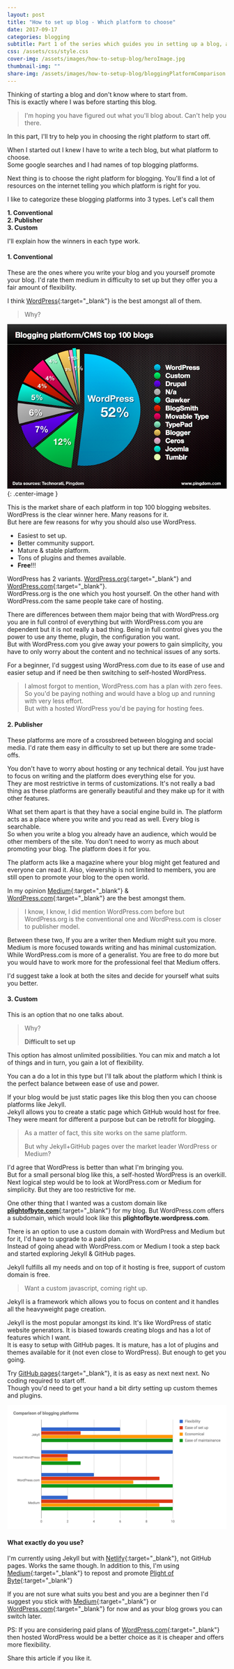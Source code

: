 ```yaml
---
layout: post
title: "How to set up blog - Which platform to choose"
date: 2017-09-17
categories: blogging
subtitle: Part 1 of the series which guides you in setting up a blog, answering your how, what, why.
css: /assets/css/style.css
cover-img: /assets/images/how-to-setup-blog/heroImage.jpg
thumbnail-img: ""
share-img: /assets/images/how-to-setup-blog/bloggingPlatformComparison.png
---
```


Thinking of starting a blog and don't know where to start from.  
This is exactly where I was before starting this blog.

> I'm hoping you have figured out what you'll blog about. Can't help you there.

In this part, I'll try to help you in choosing the right platform to start off.

When I started out I knew I have to write a tech blog, but what platform to choose.  
Some google searches and I had names of top blogging platforms.  

Next thing is to choose the right platform for blogging. You'll find a lot of resources on the internet telling you which platform is right for you.

I like to categorize these blogging platforms into 3 types. Let's call them

**1. Conventional**  
**2. Publisher**  
**3. Custom**

I'll explain how the winners in each type work.

#### 1. Conventional

These are the ones where you write your blog and you yourself promote your blog. I'd rate them medium in difficulty to set up but they offer you a fair amount of flexibility.

I think [WordPress][3]{:target="_blank"} is the best amongst all of them.

> Why?

![Blog Market Share](/assets/images/how-to-setup-blog/blogStatistics.png){: .center-image }

This is the market share of each platform in top 100 blogging websites. WordPress is the clear winner here. Many reasons for it.  
But here are few reasons for why you should also use WordPress.

* Easiest to set up.
* Better community support.
* Mature & stable platform.
* Tons of plugins and themes available.
* **Free**!!!

WordPress has 2 variants. [WordPress.org][3]{:target="_blank"} and [WordPress.com][2]{:target="_blank"}.  
WordPress.org is the one which you host yourself. On the other hand with WordPress.com the same people take care of hosting.

There are differences between them major being that with WordPress.org you are in full control of everything but with WordPress.com you are dependent but it is not really a bad thing. Being in full control gives you the power to use any theme, plugin, the configuration you want.  
But with WordPress.com you give away your powers to gain simplicity, you have to only worry about the content and no technical issues of any sorts.

For a beginner, I'd suggest using WordPress.com due to its ease of use and easier setup and if need be then switching to self-hosted WordPress.

> I almost forgot to mention, WordPress.com has a plan with zero fees. So you'd be paying nothing and would have a blog up and running with very less effort.  
But with a hosted WordPress you'd be paying for hosting fees.

#### 2. Publisher

These platforms are more of a crossbreed between blogging and social media. I'd rate them easy in difficulty to set up but there are some trade-offs.

You don't have to worry about hosting or any technical detail. You just have to focus on writing and the platform does everything else for you.  
They are most restrictive in terms of customizations. It's not really a bad thing as these platforms are generally beautiful and they make up for it with other features.

What set them apart is that they have a social engine build in. The platform acts as a place where you write and you read as well. Every blog is searchable.  
So when you write a blog you already have an audience, which would be other members of the site. You don't need to worry as much about promoting your blog. The platform does it for you.  

The platform acts like a magazine where your blog might get featured and everyone can read it. Also, viewership is not limited to members, you are still open to promote your blog to the open world.

In my opinion [Medium][1]{:target="_blank"} & [WordPress.com][2]{:target="_blank"} are the best amongst them.

> I know, I know, I did mention WordPress.com before but WordPress.org is the conventional one and WordPress.com is closer to publisher model.

Between these two, If you are a writer then Medium might suit you more. Medium is more focused towards writing and has minimal customization.  
While WordPress.com is more of a generalist. You are free to do more but you would have to work more for the professional feel that Medium offers.

I'd suggest take a look at both the sites and decide for yourself what suits you better.

#### 3. Custom

This is an option that no one talks about.

> Why?
>
>**Difficult to set up**

This option has almost unlimited possibilities. You can mix and match a lot of things and in turn, you gain a lot of flexibility. 

You can a do a lot in this type but I'll talk about the platform which I think is the perfect balance between ease of use and power.

If your blog would be just static pages like this blog then you can choose platforms like Jekyll.  
Jekyll allows you to create a static page which GitHub would host for free. They were meant for different a purpose but can be retrofit for blogging.

> As a matter of fact, this site works on the same platform.
>
> But why Jekyll+GitHub pages over the market leader WordPress or Medium?

I'd agree that WordPress is better than what I'm bringing you.  
But for a small personal blog like this, a self-hosted WordPress is an overkill.  
Next logical step would be to look at WordPress.com or Medium for simplicity. But they are too restrictive for me.

One other thing that I wanted was a custom domain like [**plightofbyte.com**][4]{:target="_blank"} for my blog. But WordPress.com offers a subdomain, which would look like this **plightofbyte.wordpress.com**.

There is an option to use a custom domain with WordPress and Medium but for it, I'd have to upgrade to a paid plan.  
Instead of going ahead with WordPress.com or Medium I took a step back and started exploring Jekyll & GitHub pages.

Jekyll fulfills all my needs and on top of it hosting is free, support of custom domain is free.  

> Want a custom javascript, coming right up.

Jekyll is a framework which allows you to focus on content and it handles all the heavyweight page creation.  

Jekyll is the most popular amongst its kind. It's like WordPress of static website generators. It is biased towards creating blogs and has a lot of features which I want.  
It is easy to setup with GitHub pages. It is mature, has a lot of plugins and themes available for it (not even close to WordPress). But enough to get you going.

Try [GitHub pages](http://pages.github.com){:target="_blank"}, it is as easy as next next next. No coding required to start off.  
Though you'd need to get your hand a bit dirty setting up custom themes and plugins.

![Blogging Platform Comparison](/assets/images/how-to-setup-blog/bloggingPlatformComparison.png)

#### What exactly do you use?

I'm currently using Jekyll but with [Netlify](https://www.netlify.com/){:target="_blank"}, not GitHub pages. Works the same though. In addition to this, I'm using [Medium][1]{:target="_blank"} to repost and promote [Plight of Byte][4]{:target="_blank"}

If you are not sure what suits you best and you are a beginner then I'd suggest you stick with [Medium][1]{:target="_blank"} or [WordPress.com][2]{:target="_blank"} for now and as your blog grows you can switch later.

PS: If you are considering paid plans of [WordPress.com][2]{:target="_blank"} then hosted WordPress would be a better choice as it is cheaper and offers more flexibility.

Share this article if you like it.

[1]: https://medium.com
[2]: https://wordpress.com
[3]: https://wordpress.org
[4]: https://www.plightofbyte.com